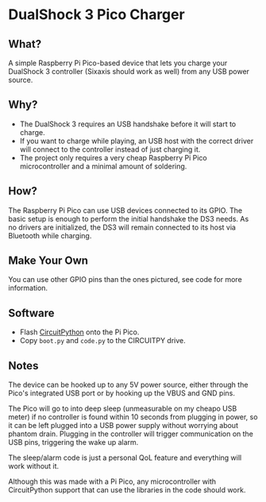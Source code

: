 # DualShock 3 Pico Charger

## What?

A simple Raspberry Pi Pico-based device that lets you charge your DualShock 3 controller (Sixaxis should work as well) from any USB power source.

## Why?

- The DualShock 3 requires an USB handshake before it will start to charge.
- If you want to charge while playing, an USB host with the correct driver will connect to the controller instead of just charging it.
- The project only requires a very cheap Raspberry Pi Pico microcontroller and a minimal amount of soldering.

## How?

The Raspberry Pi Pico can use USB devices connected to its GPIO. The basic setup is enough to perform the initial handshake the DS3 needs. As no drivers are initialized, the DS3 will remain connected to its host via Bluetooth while charging.


## Make Your Own

You can use other GPIO pins than the ones pictured, see code for more information.

## Software

- Flash [CircuitPython](https://circuitpython.org/board/raspberry_pi_pico/) onto the Pi Pico.
- Copy `boot.py` and `code.py` to the CIRCUITPY drive.

## Notes

The device can be hooked up to any 5V power source, either through the Pico's integrated USB port or by hooking up the VBUS and GND pins.

The Pico will go to into deep sleep (unmeasurable on my cheapo USB meter) if no controller is found within 10 seconds from plugging in power, so it can be left plugged into a USB power supply without worrying about phantom drain. Plugging in the controller will trigger communication on the USB pins, triggering the wake up alarm.

The sleep/alarm code is just a personal QoL feature and everything will work without it.

Although this was made with a Pi Pico, any microcontroller with CircuitPython support that can use the libraries in the code should work.
